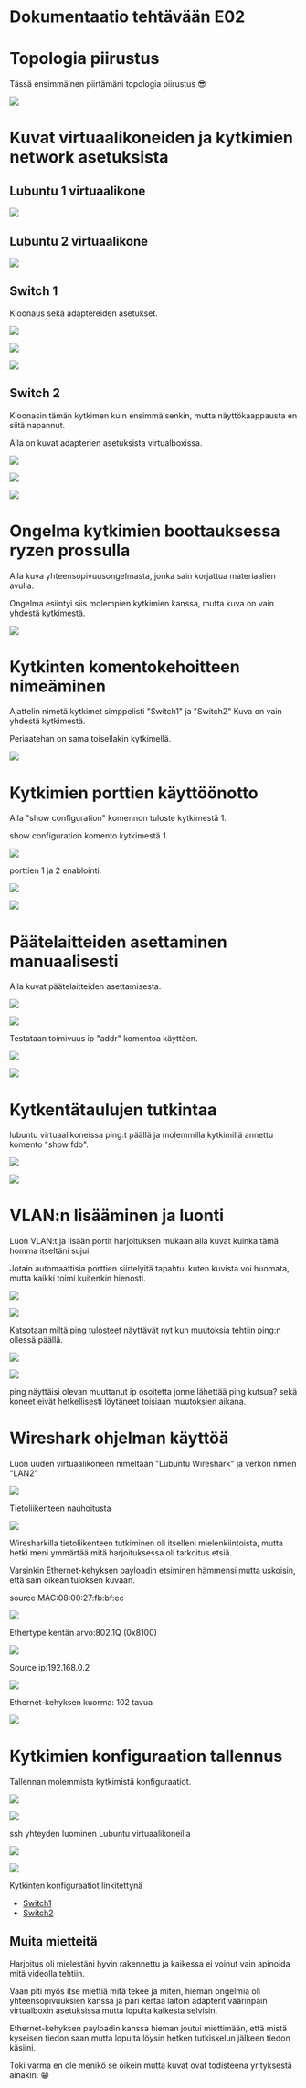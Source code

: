 # Dokumentaatio tehtävään E02

# Topologia piirustus

Tässä ensimmäinen piirtämäni topologia piirustus :sunglasses:

![](/documentation/documentation/E02/E02_kuvat/valmis_piirros_kytkimet.png)

# Kuvat virtuaalikoneiden ja kytkimien network asetuksista

## Lubuntu 1 virtuaalikone

![](/documentation/E02/E02_kuvat/lubuntu1_asetukset.png)

## Lubuntu 2 virtuaalikone

![](/documentation/E02/E02_kuvat/lubuntu2_asetukset.png)

## Switch 1

Kloonaus sekä adaptereiden asetukset.

![](/documentation/E02/E02_kuvat/switch_kloonaus_ja_asetukset.png)<br/>

![](/documentation/E02/E02_kuvat/switch2_adapteri2_asetukset.png)<br/>

![](/documentation/E02/E02_kuvat/switch2_adapteri3_asetukset.png)<br/>

## Switch 2

Kloonasin tämän kytkimen kuin ensimmäisenkin, mutta näyttökaappausta en siitä napannut.<br/>

Alla on kuvat adapterien asetuksista virtualboxissa.<br/>

![](/documentation/E02/E02_kuvat/switch2_adapteri1_asetukset.png)<br/>

![](/documentation/E02/E02_kuvat/switch2_adapteri2_asetukset.png)<br/>

![](/documentation/E02/E02_kuvat/switch2_adapteri3_asetukset.png)<br/>

# Ongelma kytkimien boottauksessa ryzen prossulla

Alla kuva yhteensopivuusongelmasta, jonka sain korjattua materiaalien avulla.<br>

Ongelma esiintyi siis molempien kytkimien kanssa, mutta kuva on vain yhdestä kytkimestä.

![](/documentation/E02/E02_kuvat/switch2_ongelma_ryzen.png)

# Kytkinten komentokehoitteen nimeäminen

Ajattelin nimetä kytkimet simppelisti "Switch1" ja "Switch2" Kuva on vain yhdestä kytkimestä.<br/>

Periaatehan on sama toisellakin kytkimellä.

![](/documentation/E02/E02_kuvat/switch1_cli_rename.png)

# Kytkimien porttien käyttöönotto

Alla "show configuration" komennon tuloste kytkimestä 1.

show configuration komento kytkimestä 1.

![](/documentation/E02/E02_kuvat/show_configuration_komento.png)

porttien 1 ja 2 enablointi.

![](/documentation/E02/E02_kuvat/enable_ports1-2_switch1.png)<br/>

![](/documentation/E02/E02_kuvat/enable_ports1-2_switch1.png)

# Päätelaitteiden asettaminen manuaalisesti

Alla kuvat päätelaitteiden asettamisesta.

![](/documentation/E02/E02_kuvat/Lubuntu1_IPv4_settings.png)<br/>

![](/documentation/E02/E02_kuvat/Lubuntu2_IPv4_settings.png)

Testataan toimivuus ip "addr" komentoa käyttäen.

![](/documentation/E02/E02_kuvat/lubuntu1_ip_addr.png)<br/>

![](/documentation/E02/E02_kuvat/lubuntu2_ip_addr.png)<br/>

# Kytkentätaulujen tutkintaa

lubuntu virtuaalikoneissa ping:t päällä ja molemmilla kytkimillä annettu komento "show fdb".

![](/documentation/E02/E02_kuvat/switch1_show_fdb_komento.png)<br/>

![](/documentation/E02/E02_kuvat/switch2_show_fdb_komento.png)<br/>

# VLAN:n lisääminen ja luonti

Luon VLAN:t ja lisään portit harjoituksen mukaan alla kuvat kuinka tämä homma itseltäni sujui.</br>

Jotain automaattisia porttien siirtelyitä tapahtui kuten kuvista voi huomata, mutta kaikki toimi kuitenkin hienosti.

![](/documentation/E02/E02_kuvat/switch1_vlanit_ja_portit.png)<br/>

![](/documentation/E02/E02_kuvat/switch2_vlanit_ja_portit.png)<br/>

Katsotaan miltä ping tulosteet näyttävät nyt kun muutoksia tehtiin ping:n ollessä päällä.

![](/documentation/E02/E02_kuvat/lubuntu1_ping_tulokset_muutoksilla.png)<br/>

![](/documentation/E02/E02_kuvat/lubuntu1_ping_tulokset_muutoksilla.png)<br/>

ping näyttäisi olevan muuttanut ip osoitetta jonne lähettää ping kutsua? sekä koneet eivät hetkellisesti löytäneet toisiaan muutoksien aikana.

# Wireshark ohjelman käyttöä

Luon uuden virtuaalikoneen nimeltään "Lubuntu Wireshark" ja verkon nimen "LAN2"<br/>

![](/documentation/E02/E02_kuvat/lubuntu_wireshark_asetukset.png)

Tietoliikenteen nauhoitusta

![](/documentation/E02/E02_kuvat/wireshark_nauhoitus.png)

Wiresharkilla tietoliikenteen tutkiminen oli itselleni mielenkiintoista, mutta hetki meni ymmärtää mitä harjoituksessa oli tarkoitus etsiä.<br>

Varsinkin Ethernet-kehyksen payloadin etsiminen hämmensi mutta uskoisin, että sain oikean tuloksen kuvaan.<br/>

source MAC:08:00:27:fb:bf:ec

![](/documentation/E02/E02_kuvat/wireshark_nauhoituksen_source_mac.png)

Ethertype kentän arvo:802.1Q (0x8100)

![](/documentation/E02/E02_kuvat/wireshark_ethertype_arvo.png)

Source ip:192.168.0.2

![](/documentation/E02/E02_kuvat/wireshark_source_ip.png)

Ethernet-kehyksen kuorma: 102 tavua

![](/documentation/E02/E02_kuvat/wireshark_ethernet_frame_payload.png)

# Kytkimien konfiguraation tallennus

Tallennan molemmista kytkimistä konfiguraatiot.

![](/documentation/E02/E02_kuvat/switch1_ssh_enable_port22.png)<br/>

![](/documentation/E02/E02_kuvat/switch2_ssh_enable_port22.png)<br/>

ssh yhteyden luominen Lubuntu virtuaalikoneilla

![](/documentation/E02/E02_kuvat/lubuntu1_ssh.png)<br/>

![](/documentation/E02/E02_kuvat/lubuntu2_ssh.png)<br/>

Kytkinten konfiguraatiot linkitettynä

* [Switch1](/E02/Switch1.cfg)
* [Switch2](/E02/Switch2.cfg)

## Muita mietteitä

Harjoitus oli mielestäni hyvin rakennettu ja kaikessa ei voinut vain apinoida mitä videolla tehtiin.<br/>

Vaan piti myös itse miettiä mitä tekee ja miten, hieman ongelmia oli yhteensopivuuksien kanssa ja pari kertaa laitoin adapterit väärinpäin virtualboxin asetuksissa mutta lopulta kaikesta selvisin.<br/>

Ethernet-kehyksen payloadin kanssa hieman joutui miettimään, että mistä kyseisen tiedon saan mutta lopulta löysin hetken tutkiskelun jälkeen tiedon käsiini.<br/>

Toki varma en ole menikö se oikein mutta kuvat ovat todisteena yrityksestä ainakin. :grin: